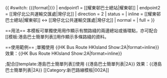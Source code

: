{{ #switch: {{{format|}}}
  | endpoint1 = [[耀東邨巴士總站|耀東邨]]
  | endpoint2 = [[灣仔北公共運輸交匯處|灣仔北]]
  | direction = 2
  | status =
  | inline = [[耀東邨巴士總站|耀東邨]] ↔ [[灣仔北公共運輸交匯處|灣仔北]]
  | normal =
  | full =
}}<noinclude>

==用法==
本模板可單獨使用用作顯示有關路綫的兩邊總站或循環點，亦可配合[[模板:港島巴士簡單列表]]用作顯示多條路綫的資料。

==使用範例==
;單獨使用
<nowiki>{{HK Bus Route HKIsland Show:2A|format=inline}}</nowiki><br>
效果：{{HK Bus Route HKIsland Show:2A|format=inline}}

;配合[[template:港島巴士簡單列表]]使用
<nowiki>{{港島巴士簡單列表|2A}}</nowiki>
效果：{{港島巴士簡單列表|2A}}
[[Category:新巴路線模板|002A]]</noinclude>